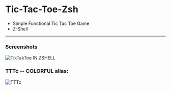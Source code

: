 # Tic-Tac-Toe-Zsh

- Simple Functional Tic Tac Toe Game  
- Z-Shell  

---  

### Screenshots  
<!--screenshot-->

![TikTakToe IN ZSHELL](https://github.com/IxI-Enki/Uebung-zsh-000/assets/138018029/9c04c2d3-2751-4eec-8f88-8df959d3ed1c)

### TTTc -- COLORFUL alias:
![TTTc](https://github.com/IxI-Enki/Uebung-zsh-000/assets/138018029/72a4859d-1cf9-40ee-a6f2-84dd566a9ec1)
